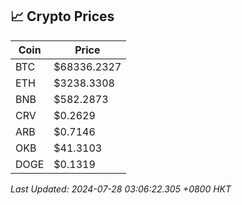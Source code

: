 ## 📈 Crypto Prices

| Coin | Price |
| ---- | ----- |
| BTC | $68336.2327 |
| ETH | $3238.3308 |
| BNB | $582.2873 |
| CRV | $0.2629 |
| ARB | $0.7146 |
| OKB | $41.3103 |
| DOGE | $0.1319 |

_Last Updated: 2024-07-28 03:06:22.305 +0800 HKT_